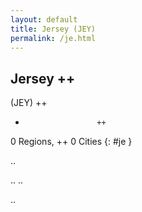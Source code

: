 ```yaml
---
layout: default
title: Jersey (JEY)
permalink: /je.html
---
```



## Jersey   ++
(JEY)  ++
-                     ++
0 Regions, ++
0 Cities
{: #je }

.. 




.. 
.. 



.. 
 
